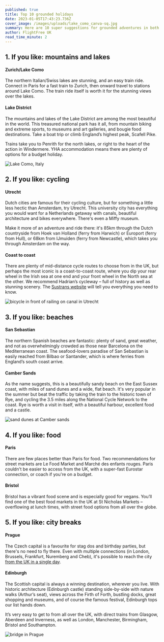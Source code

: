 ```yaml
---
published: true
title: Top 10 grounded holidays
date: 2023-01-05T17:43:23.736Z
cover_image: /images/uploads/lake_como_canva-sq.jpg
summary: Here are 10 super suggestions for grounded adventures in both the UK and Europe
author: FlightFree UK
read_time_minute: 2
---
```

## 1. If you like: mountains and lakes

#### Zurich/Lake Como

The northern Italian/Swiss lakes are stunning, and an easy train ride. Connect in Paris for a fast train to Zurich, then onward travel to stations around Lake Como. The train ride itself is worth it for the stunning views over the lakes.

#### Lake District

The mountains and lakes of the Lake District are among the most beautiful in the world. This treasured national park has it all, from mountain biking and extreme sports, to museums and art galleries, and bougie food destinations. Take a boat trip or climb England’s highest peak, Scafell Pike. 

Trains take you to Penrith for the north lakes, or right to the heart of the action in Windermere. YHA accommodation means there are plenty of options for a budget holiday.

![Lake Como, Italy](/images/uploads/lake_como_canva.jpg "Bellagio, Lake Como, Italy")

## 2. If you like: cycling

#### Utrecht

Dutch cities are famous for their cycling culture, but for something a little less hectic than Amsterdam, try Utrecht. This university city has everything you would want for a Netherlands getaway with canals, beautiful architecture and bikes everywhere. There's even a Miffy museum. 

Make it more of an adventure and ride there: it's 85km through the Dutch countryside  from Hoek van Holland (ferry from Harwich) or Europort (ferry from Hull),  o﻿r 68km from IJmuiden (ferry from Newcastle), which takes you through Amsterdam on the way.

#### Coast to coast

There are plenty of mid-distance cycle routes to choose from in the UK, but perhaps the most iconic is a coast-to-coast route, where you dip your rear wheel in the Irish sea at one end and your front wheel in the North sea at the other. We recommend Hadrian’s cycleway – full of history as well as stunning scenery. The [Sustrans website](https://www.sustrans.org.uk/) will tell you everything you need to know.

![bicycle in front of railing on canal in Utrecht](/images/uploads/utrecht_canva.jpg "Utrecht")

## 3. If you like: beaches

#### San Sebastian

The northern Spanish beaches are fantastic: plenty of sand, great weather, and not as overwhelmingly crowded as those near Barcelona on the Mediterranean coast. The seafood-lovers paradise of San Sebastian is easily reached from Bilbao or Santander, which is where ferries from England’s south coast arrive.

#### Camber Sands 

As the name suggests, this is a beautifully sandy beach on the East Sussex coast, with miles of sand dunes and a wide, flat beach. It's very popular in the summer but beat the traffic by taking the train to the historic town of Rye, and cycling the 3.5 miles along the National Cycle Network to the coast. Rye is worth a visit in itself, with a beautiful harbour, excellent food and a castle.

![sand dunes at Camber sands](/images/uploads/camber_sands-2_canva.jpg "Camber sands, East Sussex")

## 4. If you like: food

#### Paris

There are few places better than Paris for food. Two recommendations for street markets are Le Food Market and Marché des enfants rouges. Paris couldn't be easier to access from the UK, with a super-fast Eurostar connection, or coach if you're on a budget.

#### Bristol

Bristol has a vibrant food scene and is especially good for vegans. You’ll find one of the best food markets in the UK at St Nicholas Markets – overflowing at lunch times, with street food options from all over the globe.

## 5. If you like: city breaks

#### Prague

The Czech capital is a favourite for stag dos and birthday parties, but there's no need to fly there. Even with multiple connections (in London, Brussels, Frankfurt, Nuremberg and Cheb), it's possible to reach the city [from the UK in a single day](https://flightfree.co.uk/travel_articles/prague-to-pembrokeshire-in-a-day/). 

#### Edinburgh

The Scottish capital is always a winning destination, wherever you live. With historic architecture (Edinburgh castle) standing side-by-side with nature walks (Arthur’s seat), views across the Firth of Forth, bustling docks, great shopping and museums, and of course the famous festival, Edinburgh tops our list hands down. 

It’s very easy to get to from all over the UK, with direct trains from Glasgow, Aberdeen and Inverness, as well as London, Manchester, Birmingham, Bristol and Southampton.

![bridge in Prague](/images/uploads/anthony-delanoix-prague-unsplash.jpg "Charles bridge, Prague")